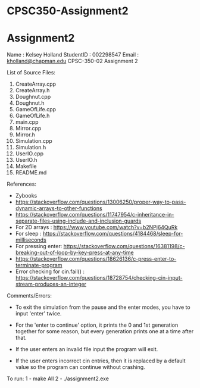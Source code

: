 # CPSC350-Assignment2

# Assignment2

Name : Kelsey Holland
StudentID : 002298547
Email : kholland@chapman.edu
CPSC-350-02
Assignment 2

List of Source Files:
  1) CreateArray.cpp
  2) CreateArray.h
  3) Doughnut.cpp
  4) Doughnut.h
  5) GameOfLife.cpp
  6) GameOfLife.h
  7) main.cpp
  8) Mirror.cpp
  9) Mirror.h
  10) Simulation.cpp
  11) Simulation.h
  12) UserIO.cpp
  13) UserIO.h
  14) Makefile
  15) README.md

References:
- Zybooks
- https://stackoverflow.com/questions/13006250/proper-way-to-pass-dynamic-arrays-to-other-functions
- https://stackoverflow.com/questions/11747954/c-inheritance-in-separate-files-using-include-and-inclusion-guards
- For 2D arrays : https://www.youtube.com/watch?v=b2NPj64QuRk
- For sleep : https://stackoverflow.com/questions/4184468/sleep-for-milliseconds
- For pressing enter: https://stackoverflow.com/questions/16381198/c-breaking-out-of-loop-by-key-press-at-any-time
- https://stackoverflow.com/questions/18626136/c-press-enter-to-terminate-program
- Error checking for cin.fail() :  https://stackoverflow.com/questions/18728754/checking-cin-input-stream-produces-an-integer

Comments/Errors:
- To exit the simulation from the pause and the enter modes, you have to
input 'enter' twice.

- For the 'enter to continue' option, it prints the 0 and 1st generation
together for some reason, but every generation prints one at a time after that.

- If the user enters an invalid file input the program will exit.

- If the user enters incorrect cin entries, then it is replaced by a
default value so the program can continue without crashing.


To run:
1 - make All
2 - ./assignment2.exe
